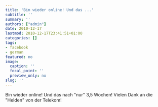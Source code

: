 ```yaml
---
title: 'Bin wieder online! Und das ...'
subtitle: ''
summary: ''
authors: ["admin"]
date: 2010-12-17
lastmod: 2010-12-17T23:41:51+01:00
categories: []
tags:
- facebook
- german
featured: no
image:
  caption: ''
  focal_point: ''
  preview_only: no
slug: ''
---
```

Bin wieder online! Und das nach "nur" 3,5 Wochen! Vielen Dank an die "Helden" von der Telekom!


